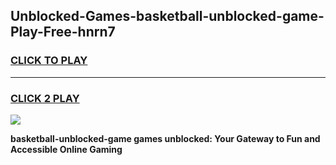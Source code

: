 
## Unblocked-Games-basketball-unblocked-game-Play-Free-hnrn7
<h3>
<a href="https://premium76.site?title=basketball-unblocked-game&ref=15A">CLICK TO PLAY</a></h3>
<hr>

<h3>
<a href="https://premium76.site?title=basketball-unblocked-game&ref=15A">CLICK 2 PLAY</a>
  
</h3>

<a href="https://premium76.site?title=basketball-unblocked-game&ref=15A"><img src="https://clearcache.store/games.png"></a>


**basketball-unblocked-game games unblocked: Your Gateway to Fun and Accessible Online Gaming**
